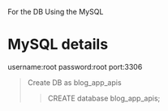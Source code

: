 For the DB Using the MySQL
# MySQL details
username:root
password:root
port:3306
>Create DB as blog_app_apis
>> CREATE database blog_app_apis;

